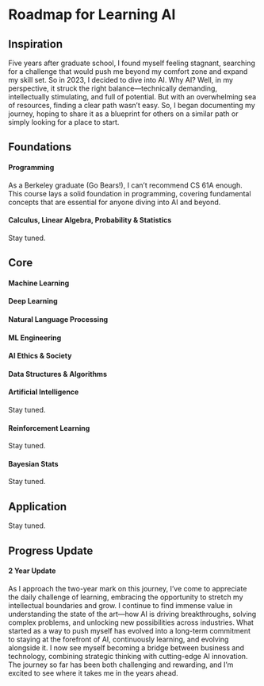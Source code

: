 # Roadmap for Learning AI 


## Inspiration
Five years after graduate school, I found myself feeling stagnant, searching for a challenge that would push me beyond my comfort zone and expand my skill set. So in 2023, I decided to dive into AI. Why AI? Well, in my perspective, it struck the right balance—technically demanding, intellectually stimulating, and full of potential. But with an overwhelming sea of resources, finding a clear path wasn’t easy. So, I began documenting my journey, hoping to share it as a blueprint for others on a similar path or simply looking for a place to start.

## Foundations

#### Programming
As a Berkeley graduate (Go Bears!), I can’t recommend CS 61A enough. This course lays a solid foundation in programming, covering fundamental concepts that are essential for anyone diving into AI and beyond.

#### Calculus, Linear Algebra, Probability & Statistics
Stay tuned. 

## Core

#### Machine Learning

#### Deep Learning

#### Natural Language Processing

#### ML Engineering

#### AI Ethics & Society

#### Data Structures & Algorithms 

#### Artificial Intelligence
Stay tuned. 

#### Reinforcement Learning
Stay tuned. 

#### Bayesian Stats
Stay tuned. 


## Application
Stay tuned.


## Progress Update

#### 2 Year Update
As I approach the two-year mark on this journey, I’ve come to appreciate the daily challenge of learning, embracing the opportunity to stretch my intellectual boundaries and grow. I continue to find immense value in understanding the state of the art—how AI is driving breakthroughs, solving complex problems, and unlocking new possibilities across industries. What started as a way to push myself has evolved into a long-term commitment to staying at the forefront of AI, continuously learning, and evolving alongside it. I now see myself becoming a bridge between business and technology, combining strategic thinking with cutting-edge AI innovation. The journey so far has been both challenging and rewarding, and I’m excited to see where it takes me in the years ahead.